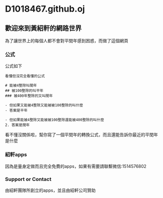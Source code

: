 # D1018467.github.oj
## 歡迎來到黃紹軒的網路世界

為了讓世界上的每個人都不會對平閏年感到困惑，而做了這個網頁

### 公式

公式如下

```公式
看懂但沒完全看懂的公式

# 能被4整除叫閏年
## 被100整除的叫平年
### 被400年整除的又叫閏年

- 但如果又能被4整除又能被被100整除的叫什麼
- 答案是平年

- 但如果能被4整除又能被被100整除還能被400整除的叫什麼
2. 答案是閏年

```

看不懂沒關係啦，幫你寫了一個平閏年的轉換公式，而且還能告訴你最近的平閏年是什麼

### 紹軒apps

因為是量身定做而且完全免費的apps，如果有需要請聯繫微信:1514576802

### Support or Contact

由紹軒團隊所創立的apps，並且由紹軒公司贊助
